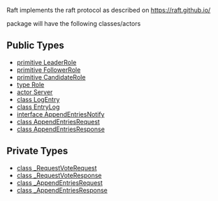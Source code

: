 Raft implements the raft protocol as described on https://raft.github.io/

package will have the following classes/actors




## Public Types

* [primitive LeaderRole](.-raft-LeaderRole.md)
* [primitive FollowerRole](.-raft-FollowerRole.md)
* [primitive CandidateRole](.-raft-CandidateRole.md)
* [type Role](.-raft-Role.md)
* [actor Server](.-raft-Server.md)
* [class LogEntry](.-raft-LogEntry.md)
* [class EntryLog](.-raft-EntryLog.md)
* [interface AppendEntriesNotify](.-raft-AppendEntriesNotify.md)
* [class AppendEntriesRequest](.-raft-AppendEntriesRequest.md)
* [class AppendEntriesResponse](.-raft-AppendEntriesResponse.md)


## Private Types

* [class _RequestVoteRequest](.-raft-_RequestVoteRequest.md)
* [class _RequestVoteResponse](.-raft-_RequestVoteResponse.md)
* [class _AppendEntriesRequest](.-raft-_AppendEntriesRequest.md)
* [class _AppendEntriesResponse](.-raft-_AppendEntriesResponse.md)

